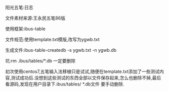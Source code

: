 阳光五笔:日志

文件素材来源:王永民五笔86版

使用框架:ibus-table

文件规范:使用template.txt模版,改写为ygwb.txt

生成文件:ibus-table-createdb -s ygwb.txt -n ygwb.db

坑:rm .ibus/tables/*.db 一定要删除

初次使用centos7,五笔输入法移植只是试试,随便在template.txt添加了一些测试内容,测试成功后.没想到这些测试的东西全部以文件保存起来,怎么也删除不掉,最后看源码,发现在用户目录下.ibus/tables/ *.db文件 要手动删除.
